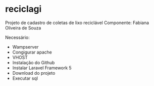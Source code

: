 # reciclagi
Projeto de cadastro de coletas de lixo reciclável
Componente: Fabiana Oliveira de Souza

Necessário:
- Wampserver
- Congigurar apache
- VHOST
- Instalação do Github
- Instalar Laravel Framework 5
- Download do projeto
- Executar sql


